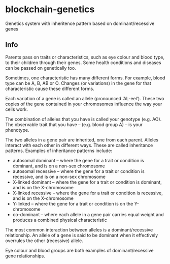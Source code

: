 # blockchain-genetics
Genetics system with inheritence pattern based on dominant/recessive genes

## Info

Parents pass on traits or characteristics, such as eye colour and blood type, to their children through their genes. Some health conditions and diseases can be passed on genetically too.

Sometimes, one characteristic has many different forms. For example, blood type can be A, B, AB or O. Changes (or variations) in the gene for that characteristic cause these different forms.

Each variation of a gene is called an allele (pronounced ‘AL-eel’). These two copies of the gene contained in your chromosomes influence the way your cells work.

The combination of alleles that you have is called your genotype (e.g. AO). The observable trait that you have – (e.g. blood group A) – is your phenotype.

The two alleles in a gene pair are inherited, one from each parent. Alleles interact with each other in different ways. These are called inheritance patterns. Examples of inheritance patterns include:

- autosomal dominant – where the gene for a trait or condition is dominant, and is on a non-sex chromosome
- autosomal recessive – where the gene for a trait or condition is recessive, and is on a non-sex chromosome
- X-linked dominant – where the gene for a trait or condition is dominant, and is on the X-chromosome
- X-linked recessive – where the gene for a trait or condition is recessive, and is on the X-chromosome
- Y-linked – where the gene for a trait or condition is on the Y-chromosome
- co-dominant – where each allele in a gene pair carries equal weight and produces a combined physical characteristic

The most common interaction between alleles is a dominant/recessive relationship. An allele of a gene is said to be dominant when it effectively overrules the other (recessive) allele.

Eye colour and blood groups are both examples of dominant/recessive gene relationships.